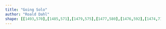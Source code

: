 ```yaml
---
title: "Going Solo"
author: "Roald Dahl"
shape: [[1493,570],[1485,571],[1479,575],[1477,580],[1476,592],[1474,717],[1471,791],[1470,925],[1468,930],[1468,992],[1470,1004],[1468,1010],[1469,1042],[1465,1174],[1466,1187],[1463,1315],[1462,1488],[1465,1493],[1476,1496],[1500,1495],[1512,1497],[1523,1496],[1530,1489],[1529,1450],[1531,1437],[1530,1408],[1534,1284],[1534,1210],[1537,1115],[1537,1023],[1539,994],[1539,955],[1537,931],[1541,907],[1540,855],[1542,831],[1547,580],[1545,575],[1541,572],[1514,572],[1499,570]]
---
```

